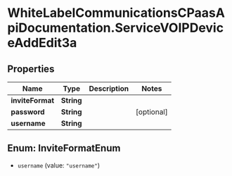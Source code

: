 # WhiteLabelCommunicationsCPaasApiDocumentation.ServiceVOIPDeviceAddEdit3a

## Properties

Name | Type | Description | Notes
------------ | ------------- | ------------- | -------------
**inviteFormat** | **String** |  | 
**password** | **String** |  | [optional] 
**username** | **String** |  | 



## Enum: InviteFormatEnum


* `username` (value: `"username"`)




